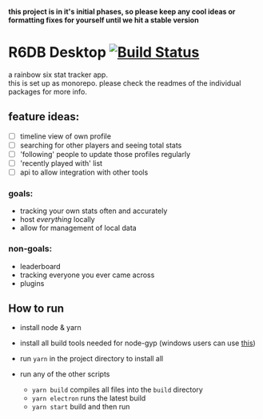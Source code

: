 **this project is in it's initial phases, so please keep any cool ideas or formatting fixes for yourself until we hit a stable version**

# R6DB Desktop [![Build Status](https://travis-ci.org/r6db/app.svg?branch=master)](https://travis-ci.org/r6db/app)

a rainbow six stat tracker app.  
this is set up as monorepo. please check the readmes of the individual packages for more info.

## feature ideas:

-   [ ] timeline view of own profile
-   [ ] searching for other players and seeing total stats
-   [ ] 'following' people to update those profiles regularly
-   [ ] 'recently played with' list
-   [ ] api to allow integration with other tools

### goals:

-   tracking your own stats often and accurately
-   host _everything_ locally
-   allow for management of local data

### non-goals:

-   leaderboard
-   tracking everyone you ever came across
-   plugins

## How to run

-   install node & yarn
-   install all build tools needed for node-gyp (windows users can use [this](https://www.npmjs.com/package/windows-build-tools))
-   run `yarn` in the project directory to install all
-   run any of the other scripts

    -   `yarn build` compiles all files into the `build` directory
    -   `yarn electron` runs the latest build
    -   `yarn start` build and then run
